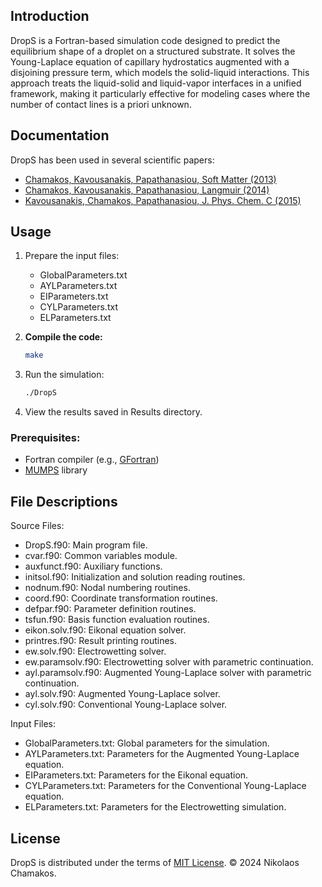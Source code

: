 ## Introduction

DropS is a Fortran-based simulation code designed to predict the equilibrium shape of a droplet on a structured substrate. It solves the Young-Laplace equation of capillary hydrostatics augmented with a disjoining pressure term, which models the solid-liquid interactions. This approach treats the liquid-solid and liquid-vapor interfaces in a unified framework, making it particularly effective for modeling cases where the number of contact lines is a priori unknown.

## Documentation

DropS has been used in several scientific papers:
  - <a href="https://pubs.rsc.org/en/content/articlelanding/2013/sm/c3sm51377g" target="_blank">Chamakos, Kavousanakis, Papathanasiou, Soft Matter (2013)</a>
  - <a href="https://pubs.acs.org/doi/full/10.1021/la500408j" target="_blank">Chamakos, Kavousanakis, Papathanasiou, Langmuir (2014)</a>
  - <a href="https://pubs.acs.org/doi/abs/10.1021/acs.jpcc.5b00718" target="_blank">Kavousanakis, Chamakos, Papathanasiou, J. Phys. Chem. C (2015)</a>

## Usage

1. Prepare the input files:

   - GlobalParameters.txt
   - AYLParameters.txt
   - EIParameters.txt
   - CYLParameters.txt
   - ELParameters.txt

2. **Compile the code:**
   ```sh
   make
   ```

3. Run the simulation:
   ```sh
   ./DropS
   ```

4. View the results saved in Results directory.

### Prerequisites:

   - Fortran compiler (e.g., <a href="https://gcc.gnu.org/fortran/" target="_blank">GFortran</a>)
   - <a href="https://mumps-solver.org/index.php" target="_blank">MUMPS</a> library

## File Descriptions

Source Files:

- DropS.f90: Main program file.
- cvar.f90: Common variables module.
- auxfunct.f90: Auxiliary functions.
- initsol.f90: Initialization and solution reading routines.
- nodnum.f90: Nodal numbering routines.
- coord.f90: Coordinate transformation routines.
- defpar.f90: Parameter definition routines.
- tsfun.f90: Basis function evaluation routines.
- eikon.solv.f90: Eikonal equation solver.
- printres.f90: Result printing routines.
- ew.solv.f90: Electrowetting solver.
- ew.paramsolv.f90: Electrowetting solver with parametric continuation.
- ayl.paramsolv.f90: Augmented Young-Laplace solver with parametric continuation.
- ayl.solv.f90: Augmented Young-Laplace solver.
- cyl.solv.f90: Conventional Young-Laplace solver.

Input Files:

- GlobalParameters.txt: Global parameters for the simulation.
- AYLParameters.txt: Parameters for the Augmented Young-Laplace equation.
- EIParameters.txt: Parameters for the Eikonal equation.
- CYLParameters.txt: Parameters for the Conventional Young-Laplace equation.
- ELParameters.txt: Parameters for the Electrowetting simulation.

## License

DropS is distributed under the terms of <a href="./LICENSE" target="_blank">MIT License</a>. &#169; 2024 Nikolaos Chamakos.
